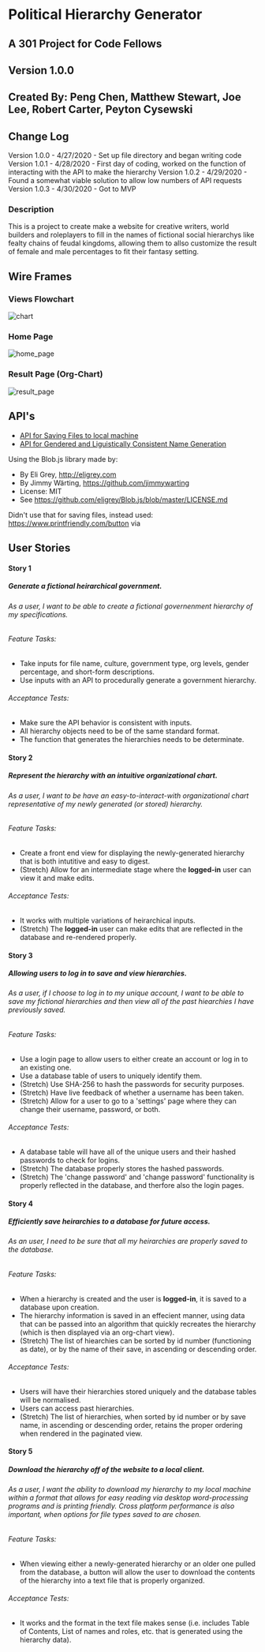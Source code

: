# Political Hierarchy Generator

## A 301 Project for Code Fellows

## Version 1.0.0
## Created By: Peng Chen, Matthew Stewart, Joe Lee, Robert Carter, Peyton Cysewski

## Change Log
Version 1.0.0 - 4/27/2020 - Set up file directory and began writing code
Version 1.0.1 - 4/28/2020 - First day of coding, worked on the function of interacting with the API to make the hierarchy
Version 1.0.2 - 4/29/2020 - Found a somewhat viable solution to allow low numbers of API requests
Version 1.0.3 - 4/30/2020 - Got to MVP


### Description
This is a project to create make a website for creative writers, world builders and roleplayers to fill in the names of fictional social hierarchys like fealty chains of feudal kingdoms, allowing them to allso customize the result of female and male percentages to fit their fantasy setting.

## Wire Frames  

### Views Flowchart
![chart](/asset/img/Hierarchy_Generator.png)

### Home Page
![home_page](/asset/img/home_page.png)

### Result Page (Org-Chart)
![result_page](/asset/img/results.png)

## API's
- [API for Saving Files to local machine](https://www.w3.org/TR/FileAPI/)
- [API for Gendered and Liguistically Consistent Name Generation](https://en.namefake.com/api)

Using the Blob.js library made by:
 * By Eli Grey, http://eligrey.com
 * By Jimmy Wärting, https://github.com/jimmywarting
 * License: MIT
 *   See https://github.com/eligrey/Blob.js/blob/master/LICENSE.md

 Didn't use that for saving files, instead used: https://www.printfriendly.com/button
 via 

## User Stories

#### Story 1

##### Generate a fictional heirarchical government.
###### As a user, I want to be able to create a fictional governenment hierarchy of my specifications.
###### Feature Tasks:
- Take inputs for file name, culture, government type, org levels, gender percentage, and short-form descriptions.
- Use inputs with an API to procedurally generate a government hierarchy.
###### Acceptance Tests:
- Make sure the API behavior is consistent with inputs.
- All hierarchy objects need to be of the same standard format.
- The function that generates the hierarchies needs to be determinate.

#### Story 2

##### Represent the hierarchy with an intuitive organizational chart.
###### As a user, I want to be have an easy-to-interact-with organizational chart representative of my newly generated (or stored) hierarchy.
###### Feature Tasks:
- Create a front end view for displaying the newly-generated hierarchy that is both intutitive and easy to digest.
- (Stretch) Allow for an intermediate stage where the **logged-in** user can view it and make edits.
###### Acceptance Tests:
- It works with multiple variations of heirarchical inputs.
- (Stretch) The **logged-in** user can make edits that are reflected in the database and re-rendered properly.

#### Story 3

##### Allowing users to log in to save and view hierarchies.
###### As a user, if I choose to log in to my unique account, I want to be able to save my fictional hierarchies and then view all of the past hiearchies I have previously saved.
###### Feature Tasks:
- Use a login page to allow users to either create an account or log in to an existing one.
- Use a database table of users to uniquely identify them.
- (Stretch) Use SHA-256 to hash the passwords for security purposes.
- (Stretch) Have live feedback of whether a username has been taken.
- (Stretch) Allow for a user to go to a 'settings' page where they can change their username, password, or both.
###### Acceptance Tests:
- A database table will have all of the unique users and their hashed passwords to check for logins.
- (Stretch) The database properly stores the hashed passwords.
- (Stretch) The 'change password' and 'change password' functionality is properly reflected in the database, and therfore also the login pages.

#### Story 4

##### Efficiently save heirarchies to a database for future access.
###### As an user, I need to be sure that all my heirarchies are properly saved to the database.
###### Feature Tasks:
- When a hierarchy is created and the user is **logged-in**, it is saved to a database upon creation.
- The hierarchy information is saved in an effecient manner, using data that can be passed into an algorithm that quickly recreates the hierarchy (which is then displayed via an org-chart view).
- (Stretch) The list of hiearchies can be sorted by id number (functioning as date), or by the name of their save, in ascending or descending order.
###### Acceptance Tests:
- Users will have their hierarchies stored uniquely and the database tables will be normalised.
- Users can access past hierarchies.
- (Stretch) The list of hierarchies, when sorted by id number or by save name, in ascending or descending order, retains the proper ordering when rendered in the paginated view.

#### Story 5

##### Download the hierarchy off of the website to a local client.
###### As a user, I want the ability to download my hierarchy to my local machine within a format that allows for easy reading via desktop word-processing programs and is printing friendly. Cross platform performance is also important, when options for file types saved to are chosen.
###### Feature Tasks:
- When viewing either a newly-generated hierarchy or an older one pulled from the database, a button will allow the user to download the contents of the hierarchy into a text file that is properly organized.
###### Acceptance Tests:
- It works and the format in the text file makes sense (i.e. includes Table of Contents, List of names and roles, etc. that is generated using the hierarchy data).